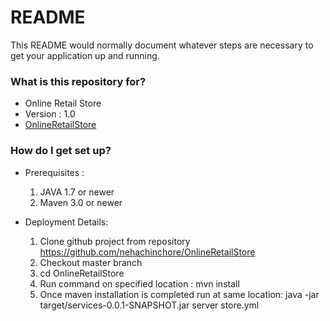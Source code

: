 # README #

This README would normally document whatever steps are necessary to get your application up and running.

### What is this repository for? ###

* Online Retail Store
* Version : 1.0
* [OnlineRetailStore](https://github.com/nehachinchore/OnlineRetailStore)

### How do I get set up? ###
* Prerequisites :
   1. JAVA 1.7 or newer
   2. Maven 3.0 or newer

* Deployment Details:
   1. Clone github project from repository https://github.com/nehachinchore/OnlineRetailStore
   2. Checkout master branch
   3. cd OnlineRetailStore
   4. Run command on specified location : mvn install  
   5. Once maven installation is completed run at same location: java -jar target/services-0.0.1-SNAPSHOT.jar server store.yml